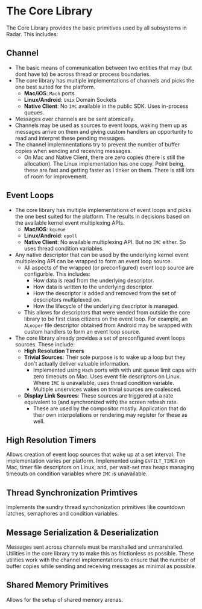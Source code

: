 # The Core Library

The Core Library provides the basic primitives used by all subsystems in Radar. This includes:

## Channel
* The basic means of communication between two entities that may (but dont have to) be across thread or process boundaries.
* The core library has multiple implementations of channels and picks the one best suited for the platform.
  * **Mac/iOS**: `Mach` ports
  * **Linux/Android**: `Unix` Domain Sockets
  * **Native Client**: No `IMC` available in the public SDK. Uses in-process queues.
* Messages over channels are be sent atomically.
* Channels may be used as sources to event loops, waking them up as messages arrive on them and giving custom handlers an opportunity to read and interpret these pending messages.
* The channel implemnentations try to prevent the number of buffer copies when sending and receiving messages.
  * On Mac and Native Client, there are zero copies (there is still the allocation). The Linux implementation has one copy. Point being, these are fast and getting faster as I tinker on them. There is still lots of room for improvement.

## Event Loops
* The core library has multiple implementations of event loops and picks the one best suited for the platform. The results in decisions based on the available kernel event multiplexing APIs.
  * **Mac/iOS**: `kqueue`
  * **Linux/Android**: `epoll`
  * **Native Client**: No available multiplexing API. But no `IMC` either. So uses thread condition variables.
* Any native descriptor that can be used by the underlying kernel event multiplexing API can be wrapped to form an event loop source.
  * All aspects of the wrapped (or preconfigured) event loop source are configurble. This includes:
    * How data is read from the underlying descriptor.
    * How data is written to the underlying descriptor.
    * How the descriptor is added and removed from the set of descriptors multiplexed on.
    * How the lifecycle of the underlying descriptor is managed.
  * This allows for descriptors that were vended from outside the core library to be first class citizens on the event loop. For example, an `ALooper` file descriptor obtained from Android may be wrapped with custom handlers to form an event loop source.
* The core library already provides a set of preconfigured event loops sources. These include:
  * **High Resolution Timers**
  * **Trivial Sources**: Their sole purpose is to wake up a loop but they don't actually deliver valuable information.
    * Implemented using `Mach` ports with with unit queue limit caps with zero timeouts on Mac. Uses event file descriptors on Linux. Where `IMC` is unavailable, uses thread condition variable.
    * Multiple unservices wakes on trivial sources are coalesced.
  * **Display Link Sources**: These sources are triggered at a rate equivalent to (and synchronized with) the screen refresh rate.
    * These are used by the compositor mostly. Application that do their own interpolations or rendering may register for these as well.

## High Resolution Timers
Allows creation of event loop sources that wake up at a set interval. The implementation varies per platform. Implemented using `EVFILT_TIMER` on Mac, timer file descriptors on Linux, and, per wait-set max heaps managing timeouts on condition variables where `IMC` is unavailable.

## Thread Synchronization Primtives
Implements the sundry thread synchonization primitives like countdown latches, semaphores and condition variables.

## Message Serialization & Deserialization
Messages sent across channels must be marshalled and unmarshalled. Utilities in the core library try to make this as frictionless as possible. These utilities work with the channel implementations to ensure that the number of buffer copies while sending and receiving messages as minimal as possible.

## Shared Memory Primitives
Allows for the setup of shared memory arenas.
